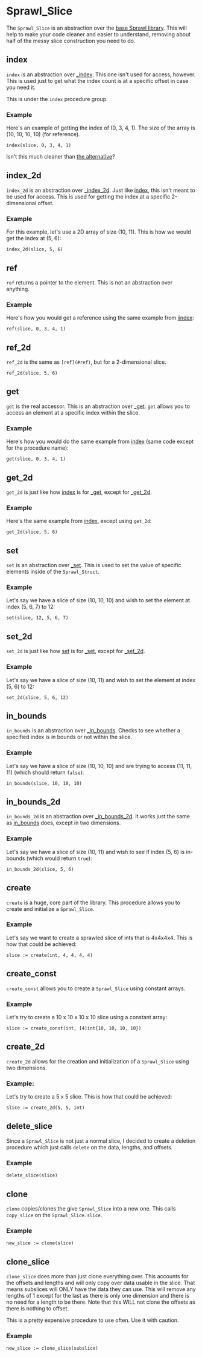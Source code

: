 # Sprawl_Slice
The `Sprawl_Slice` is an abstraction over the [base Sprawl library](../sprawl.odin).
This will help to make your code cleaner and easier to understand, removing about half of the messy slice construction you need to do.

## index
`index` is an abstraction over [\_index](structless.md#_index). This one isn't used for access, however. This is used just to get what the index count is at a specific offset in case you need it.

This is under the `index` procedure group.

### Example
Here's an example of getting the index of (0, 3, 4, 1). The size of the array is (10, 10, 10, 10) (for reference).

```
index(slice, 0, 3, 4, 1)
```

Isn't this much cleaner than [the alternative](structless.md#_index)?

## index_2d
`index_2d` is an abstraction over [\_index_2d](structless.md#_index_2d). Just like [index](#index), this isn't meant to be used for access. This is used for getting the index at a specific 2-dimensional offset.

### Example
For this example, let's use a 2D array of size (10, 11). This is how we would get the index at (5, 6):

```
index_2d(slice, 5, 6)
```

## ref
`ref` returns a pointer to the element. This is not an abstraction over anything.

### Example
Here's how you would get a reference using the same example from [iindex](#index):

```
ref(slice, 0, 3, 4, 1)
```

## ref_2d
`ref_2d` is the same as `[ref](#ref)`, but for a 2-dimensional slice.

```
ref_2d(slice, 5, 6)
```

## get
`get` is the real accessor. This is an abstraction over [\_get](structless.md#_get). `get` allows you to access an element at a specific index within the slice.

### Example
Here's how you would do the same example from [index](#index) (same code except for the procedure name):

```
get(slice, 0, 3, 4, 1)
```

## get_2d
`get_2d` is just like how [index](#get) is for [\_get](structless.md#_get), except for [\_get\_2d](structless.md#_get_2d).

### Example
Here's the same example from [index](#index_2d), except using `get_2d`:

```
get_2d(slice, 5, 6)
```

## set
`set` is an abstraction over [\_set](structless.md#_set). This is used to set the value of specific elements inside of the `Sprawl_Struct`.

### Example
Let's say we have a slice of size (10, 10, 10) and wish to set the element at index (5, 6, 7) to 12:

```
set(slice, 12, 5, 6, 7)
```

## set_2d
`set_2d` is just like how [set](#set) is for [\_set](structless.md#_set), except for [\_set\_2d](structless.md#_set_2d).

### Example
Let's say we have a slice of size (10, 11) and wish to set the element at index (5, 6) to 12:

```
set_2d(slice, 5, 6, 12)
```

## in_bounds
`in_bounds` is an abstraction over [\_in\_bounds](structless.md#_in_bounds). Checks to see whether a specified index is in bounds or not within the slice.

### Example
Let's say we have a slice of size (10, 10, 10) and are trying to access (11, 11, 11) (which should return `false`):

```
in_bounds(slice, 10, 10, 10)
```

## in_bounds_2d
`in_bounds_2d` is an abstraction over [\_in\_bounds\_2d](structless.md#_in_bounds_2d). It works just the same as [in_bounds](#in_bounds) does, except in two dimensions.

### Example
Let's say we have a slice of size (10, 11) and wish to see if index (5, 6) is in-bounds (which would return `true`):

```
in_bounds_2d(slice, 5, 6)
```

## create
`create` is a huge, core part of the library. This procedure allows you to create and initialize a `Sprawl_Slice`.

### Example
Let's say we want to create a sprawled slice of ints that is 4x4x4x4. This is how that could be achieved:

```
slice := create(int, 4, 4, 4, 4)
```

## create_const
`create_const` allows you to create a `Sprawl_Slice` using constant arrays.

### Example
Let's try to create a 10 x 10 x 10 x 10 slice using a constant array:

```
slice := create_const(int, [4]int{10, 10, 10, 10})
```

## create_2d
`create_2d` allows for the creation and initialization of a `Sprawl_Slice` using two dimensions.

### Example:
Let's try to create a 5 x 5 slice. This is how that could be achieved:

```
slice := create_2d(5, 5, int)
```

## delete_slice
Since a `Sprawl_Slice` is not just a normal slice, I decided to create a deletion procedure which just calls `delete` on the data, lengths, and offsets.

### Example
```
delete_slice(slice)
```

## clone
`clone` copies/clones the give `Sprawl_Slice` into a new one. This calls `copy_slice` on the `Sprawl_Slice.slice`.

### Example
```
new_slice := clone(slice)
```

## clone_slice
`clone_slice` does more than just clone everything over. This accounts for the offsets and lengths and will only copy over data usable in the slice. That means subslices will ONLY have the data they can use. This will remove any lengths of 1 except for the last as there is only one dimension and there is no need for a length to be there. Note that this WILL not clone the offsets as there is nothing to offset.

This is a pretty expensive procedure to use often. Use it with caution.

### Example
```
new_slice := clone_slice(subslice)
```